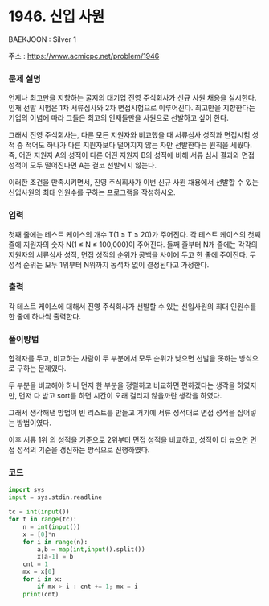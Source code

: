 # 1946. 신입 사원

BAEKJOON : Silver 1

주소 : https://www.acmicpc.net/problem/1946

### 문제 설명

언제나 최고만을 지향하는 굴지의 대기업 진영 주식회사가 신규 사원 채용을 실시한다. 인재 선발 시험은 1차 서류심사와 2차 면접시험으로 이루어진다. 최고만을 지향한다는 기업의 이념에 따라 그들은 최고의 인재들만을 사원으로 선발하고 싶어 한다.

그래서 진영 주식회사는, 다른 모든 지원자와 비교했을 때 서류심사 성적과 면접시험 성적 중 적어도 하나가 다른 지원자보다 떨어지지 않는 자만 선발한다는 원칙을 세웠다. 즉, 어떤 지원자 A의 성적이 다른 어떤 지원자 B의 성적에 비해 서류 심사 결과와 면접 성적이 모두 떨어진다면 A는 결코 선발되지 않는다.

이러한 조건을 만족시키면서, 진영 주식회사가 이번 신규 사원 채용에서 선발할 수 있는 신입사원의 최대 인원수를 구하는 프로그램을 작성하시오.

### 입력

첫째 줄에는 테스트 케이스의 개수 T(1 ≤ T ≤ 20)가 주어진다. 각 테스트 케이스의 첫째 줄에 지원자의 숫자 N(1 ≤ N ≤ 100,000)이 주어진다. 둘째 줄부터 N개 줄에는 각각의 지원자의 서류심사 성적, 면접 성적의 순위가 공백을 사이에 두고 한 줄에 주어진다. 두 성적 순위는 모두 1위부터 N위까지 동석차 없이 결정된다고 가정한다.

### 출력

각 테스트 케이스에 대해서 진영 주식회사가 선발할 수 있는 신입사원의 최대 인원수를 한 줄에 하나씩 출력한다.

### 풀이방법

합격자를 두고, 비교하는 사람이 두 부분에서 모두 순위가 낮으면 선발을 못하는 방식으로 구하는 문제였다.

두 부분을 비교해야 하니 먼저 한 부분을 정렬하고 비교하면 편하겠다는 생각을 하였지만, 먼저 다 받고 sort를 하면 시간이 오래 걸리지 않을까란 생각을 하였다.

그래서 생각해낸 방법이 빈 리스트를 만들고 거기에 서류 성적대로 면접 성적을 집어넣는 방법이였다.

이후 서류 1위 의 성적을 기준으로 2위부터 면접 성적을 비교하고, 성적이 더 높으면 면접 성적의 기준을 갱신하는 방식으로 진행하였다.

### 코드

```python
import sys
input = sys.stdin.readline

tc = int(input())
for t in range(tc):
    n = int(input())
    x = [0]*n
    for i in range(n):
        a,b = map(int,input().split())
        x[a-1] = b
    cnt = 1
    mx = x[0]
    for i in x:
        if mx > i : cnt += 1; mx = i
    print(cnt)
```
